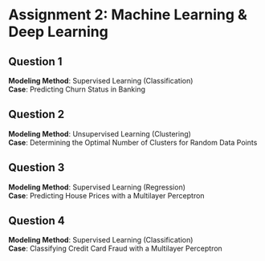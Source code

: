 # Assignment 2: Machine Learning & Deep Learning

## Question 1  
**Modeling Method**: Supervised Learning (Classification)  
**Case**: Predicting Churn Status in Banking  

## Question 2  
**Modeling Method**: Unsupervised Learning (Clustering)  
**Case**: Determining the Optimal Number of Clusters for Random Data Points  

## Question 3  
**Modeling Method**: Supervised Learning (Regression)  
**Case**: Predicting House Prices with a Multilayer Perceptron  

## Question 4  
**Modeling Method**: Supervised Learning (Classification)  
**Case**: Classifying Credit Card Fraud with a Multilayer Perceptron  
